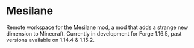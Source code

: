 # Mesilane
Remote workspace for the Mesilane mod,
a mod that adds a strange new dimension to Minecraft.
Currently in development for Forge 1.16.5, past versions available on 1.14.4 & 1.15.2.
